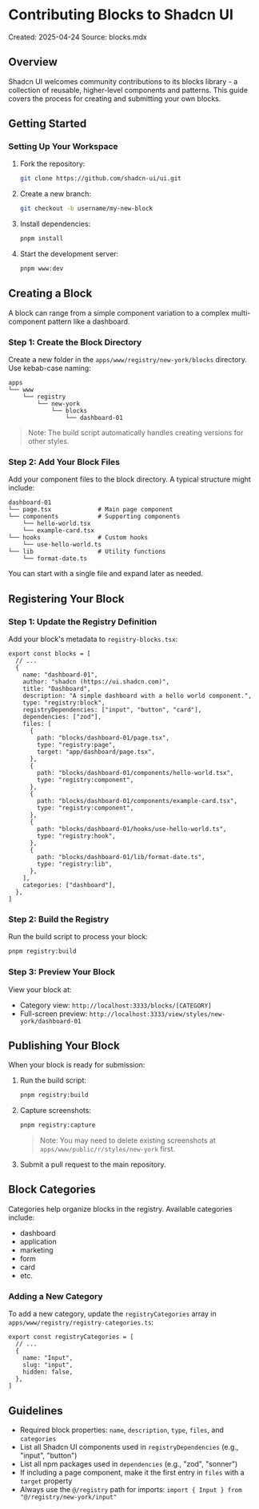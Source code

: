# Contributing Blocks to Shadcn UI

Created: 2025-04-24
Source: blocks.mdx

## Overview

Shadcn UI welcomes community contributions to its blocks library - a collection of reusable, higher-level components and patterns. This guide covers the process for creating and submitting your own blocks.

## Getting Started

### Setting Up Your Workspace

1. Fork the repository:
   ```bash
   git clone https://github.com/shadcn-ui/ui.git
   ```

2. Create a new branch:
   ```bash
   git checkout -b username/my-new-block
   ```

3. Install dependencies:
   ```bash
   pnpm install
   ```

4. Start the development server:
   ```bash
   pnpm www:dev
   ```

## Creating a Block

A block can range from a simple component variation to a complex multi-component pattern like a dashboard.

### Step 1: Create the Block Directory

Create a new folder in the `apps/www/registry/new-york/blocks` directory. Use kebab-case naming:

```
apps
└── www
    └── registry
        └── new-york
            └── blocks
                └── dashboard-01
```

> Note: The build script automatically handles creating versions for other styles.

### Step 2: Add Your Block Files

Add your component files to the block directory. A typical structure might include:

```
dashboard-01
└── page.tsx             # Main page component
└── components           # Supporting components
    └── hello-world.tsx
    └── example-card.tsx
└── hooks                # Custom hooks
    └── use-hello-world.ts
└── lib                  # Utility functions
    └── format-date.ts
```

You can start with a single file and expand later as needed.

## Registering Your Block

### Step 1: Update the Registry Definition

Add your block's metadata to `registry-blocks.tsx`:

```tsx
export const blocks = [
  // ...
  {
    name: "dashboard-01",
    author: "shadcn (https://ui.shadcn.com)",
    title: "Dashboard",
    description: "A simple dashboard with a hello world component.",
    type: "registry:block",
    registryDependencies: ["input", "button", "card"],
    dependencies: ["zod"],
    files: [
      {
        path: "blocks/dashboard-01/page.tsx",
        type: "registry:page",
        target: "app/dashboard/page.tsx",
      },
      {
        path: "blocks/dashboard-01/components/hello-world.tsx",
        type: "registry:component",
      },
      {
        path: "blocks/dashboard-01/components/example-card.tsx",
        type: "registry:component",
      },
      {
        path: "blocks/dashboard-01/hooks/use-hello-world.ts",
        type: "registry:hook",
      },
      {
        path: "blocks/dashboard-01/lib/format-date.ts",
        type: "registry:lib",
      },
    ],
    categories: ["dashboard"],
  },
]
```

### Step 2: Build the Registry

Run the build script to process your block:

```bash
pnpm registry:build
```

### Step 3: Preview Your Block

View your block at:
- Category view: `http://localhost:3333/blocks/[CATEGORY]`
- Full-screen preview: `http://localhost:3333/view/styles/new-york/dashboard-01`

## Publishing Your Block

When your block is ready for submission:

1. Run the build script:
   ```bash
   pnpm registry:build
   ```

2. Capture screenshots:
   ```bash
   pnpm registry:capture
   ```
   
   > Note: You may need to delete existing screenshots at `apps/www/public/r/styles/new-york` first.

3. Submit a pull request to the main repository.

## Block Categories

Categories help organize blocks in the registry. Available categories include:
- dashboard
- application
- marketing
- form
- card
- etc.

### Adding a New Category

To add a new category, update the `registryCategories` array in `apps/www/registry/registry-categories.ts`:

```tsx
export const registryCategories = [
  // ...
  {
    name: "Input",
    slug: "input",
    hidden: false,
  },
]
```

## Guidelines

- Required block properties: `name`, `description`, `type`, `files`, and `categories`
- List all Shadcn UI components used in `registryDependencies` (e.g., "input", "button")
- List all npm packages used in `dependencies` (e.g., "zod", "sonner")
- If including a page component, make it the first entry in `files` with a `target` property
- Always use the `@/registry` path for imports: `import { Input } from "@/registry/new-york/input"`